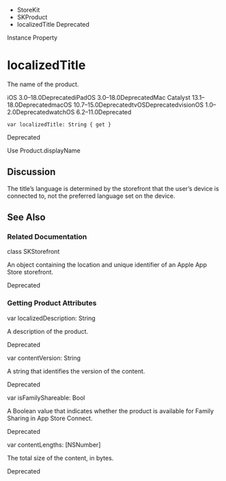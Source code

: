 

- StoreKit
- SKProduct
-  localizedTitle Deprecated

Instance Property

# localizedTitle

The name of the product.

iOS 3.0–18.0DeprecatediPadOS 3.0–18.0DeprecatedMac Catalyst 13.1–18.0DeprecatedmacOS 10.7–15.0DeprecatedtvOSDeprecatedvisionOS 1.0–2.0DeprecatedwatchOS 6.2–11.0Deprecated

``` source
var localizedTitle: String { get }
```

Deprecated

Use Product.displayName

## Discussion

The title’s language is determined by the storefront that the user’s device is connected to, not the preferred language set on the device.

## See Also

### Related Documentation

class SKStorefront

An object containing the location and unique identifier of an Apple App Store storefront.

Deprecated

### Getting Product Attributes

var localizedDescription: String

A description of the product.

Deprecated

var contentVersion: String

A string that identifies the version of the content.

Deprecated

var isFamilyShareable: Bool

A Boolean value that indicates whether the product is available for Family Sharing in App Store Connect.

Deprecated

var contentLengths: [NSNumber]

The total size of the content, in bytes.

Deprecated

